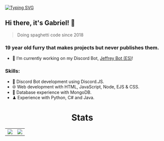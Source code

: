 [![Typing SVG](https://readme-typing-svg.demolab.com?font=Fira+Code&size=100&duration=3000&pause=1000&color=94FD01&center=true&vCenter=true&random=true&width=1920&height=460&lines=JeffreyG;Jeffrowo;DevJeffreyG;Jeffrey;Jeff;Gabriel)](https://git.io/typing-svg)

## Hi there, it's Gabriel! 🦊
> Doing spaghetti code since 2018

### 19 year old furry that makes projects but never publishes them.
- 💎 I’m currently working on my Discord Bot, [Jeffrey Bot (ES)](https://jeffreybot-dashboard.azurewebsites.net/)!

### Skills:
- 🤖 Discord Bot development using Discord.JS.
- 🌐 Web development with HTML, JavaScript, Node, EJS & CSS.
- 💾 Database experience with MongoDB.
- ♟ Experience with Python, C# and Java.

<h1 align="center">Stats</h1>
  <table align="center">
    <tr>
      <td>
        <img src ="https://github-readme-stats.vercel.app/api?username=DevJeffreyG&show_icons=true&hide_border=true&hide_title=true&bg_color=00000000&icon_color=b3f155&title_color=9ee436&text_color=c5d1b2" />
      </td>
      <td>
        <img src ="https://github-readme-stats.vercel.app/api/top-langs/?username=DevJeffreyG&layout=compact&show_icons=true&hide_border=true&hide_title=true&bg_color=00000000&text_color=c5d1b" />
      </td>
    </tr>
  </table>
